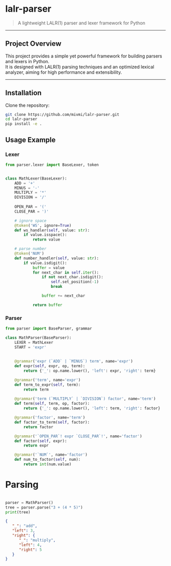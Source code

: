# lalr-parser

> A lightweight LALR(1) parser and lexer framework for Python

---

## Project Overview

This project provides a simple yet powerful framework for building parsers and lexers in Python.  
It is designed with LALR(1) parsing techniques and an optimized lexical analyzer, aiming for high performance and extensibility.

---

## Installation

Clone the repository:

```bash
git clone https://github.com/mivmi/lalr-parser.git
cd lalr-parser
pip install -e .
```

## Usage Example

### Lexer
```python
from parser.lexer import BaseLexer, token


class MathLexer(BaseLexer):
    ADD = '+'
    MINUS = '-'
    MULTIPLY = '*'
    DIVISION = '/'
    
    OPEN_PAR = '('
    CLOSE_PAR = ')'

    # ignore space
    @token('WS', ignore=True)
    def ws_handler(self, value: str):
        if value.isspace():
            return value

    # parse number
    @token('NUM')
    def number_handler(self, value: str):
        if value.isdigit():
            buffer = value
            for next_char in self.iter():
                if not next_char.isdigit():
                    self.set_position(-1)
                    break

                buffer += next_char

            return buffer
```

### Parser

```python
from parser import BaseParser, grammar

class MathParser(BaseParser):
    LEXER = MathLexer
    START = 'expr'
    
    
    @grammar('expr (`ADD` | `MINUS`) term', name='expr')
    def expr(self, expr, op, term):
        return {'_': op.name.lower(), 'left': expr, 'right': term}

    @grammar('term', name='expr')
    def term_to_expr(self, term):
        return term
    
    @grammar('term (`MULTIPLY` | `DIVISION`) factor', name='term')
    def term(self, term, op, factor):
        return {'_': op.name.lower(), 'left': term, 'right': factor}

    @grammar('factor', name='term')
    def factor_to_term(self, factor):
        return factor

    @grammar('`OPEN_PAR`! expr `CLOSE_PAR`!', name='factor')
    def factor(self, expr):
        return expr

    @grammar('`NUM`', name='factor')
    def num_to_factor(self, num):
        return int(num.value)

```

# Parsing

```python

parser = MathParser()
tree = parser.parse("3 + (4 * 5)")
print(tree)

```
```json
{
   "_": "add",
   "left": 3,
   "right": {
      "_": "multiply",
      "left": 4,
      "right": 5
   }
}

```
